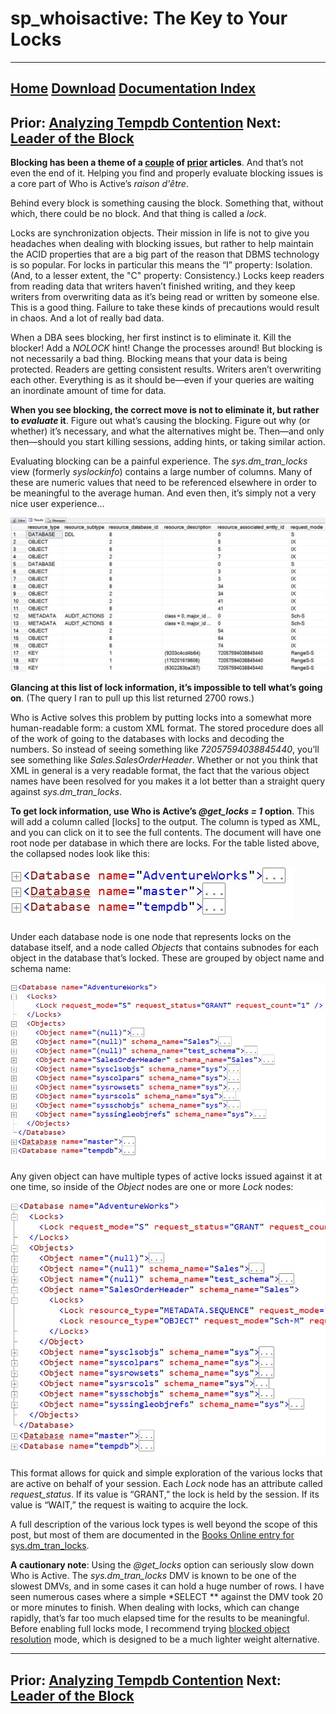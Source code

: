 # sp_whoisactive: The Key to Your Locks

------
[Home](https://github.com/amachanic/sp_whoisactive)	[Download](https://github.com/amachanic/sp_whoisactive/archive/master.zip)	[Documentation Index](ReadMe.md)
------
Prior: [Analyzing Tempdb Contention](21_tempdb.md)	Next: [Leader of the Block](23_leader.md)
------

**Blocking has been a theme of a [couple](14_blockers.md) of [prior](19_whyblocked.md) articles**. And that’s not even the end of it. Helping you find and properly evaluate blocking issues is a core part of Who is Active’s *raison d'être*.

Behind every block is something causing the block. Something that, without which, there could be no block. And that thing is called a *lock*.

Locks are synchronization objects. Their mission in life is not to give you headaches when dealing with blocking issues, but rather to help maintain the ACID properties that are a big part of the reason that DBMS technology is so popular. For locks in particular this means the “I” property: Isolation. (And, to a lesser extent, the "C" property: Consistency.) Locks keep readers from reading data that writers haven’t finished writing, and they keep writers from overwriting data as it’s being read or written by someone else. This is a good thing. Failure to take these kinds of precautions would result in chaos. And a lot of really bad data.

When a DBA sees blocking, her first instinct is to eliminate it. Kill the blocker! Add a *NOLOCK* hint! Change the processes around! But blocking is not necessarily a bad thing. Blocking means that your data is being protected. Readers are getting consistent results. Writers aren’t overwriting each other. Everything is as it should be—even if your queries are waiting an inordinate amount of time for data.

**When you see blocking, the correct move is not to eliminate it, but rather to *evaluate* it**. Figure out what’s causing the blocking. Figure out why (or whether) it’s necessary, and what the alternatives might be. Then—and only then—should you start killing sessions, adding hints, or taking similar action.

Evaluating blocking can be a painful experience. The *sys.dm_tran_locks* view (formerly *syslockinfo*) contains a large number of columns. Many of these are numeric values that need to be referenced elsewhere in order to be meaningful to the average human. And even then, it’s simply not a very nice user experience...

![F21_01_tran_locks](image/F21_01_tran_locks.jpg)

**Glancing at this list of lock information, it’s impossible to tell what’s going on**. (The query I ran to pull up this list returned 2700 rows.)

Who is Active solves this problem by putting locks into a somewhat more human-readable form: a custom XML format. The stored procedure does all of the work of going to the databases with locks and decoding the numbers. So instead of seeing something like *72057594038845440*, you’ll see something like *Sales.SalesOrderHeader*. Whether or not you think that XML in general is a very readable format, the fact that the various object names have been resolved for you makes it a lot better than a straight query against *sys.dm_tran_locks*.

**To get lock information, use Who is Active’s *@get_locks = 1* option**. This will add a column called [locks] to the output. The column is typed as XML, and you can click on it to see the full contents. The document will have one root node per database in which there are locks. For the table listed above, the collapsed nodes look like this:

![F21_02_locks_database](image/F21_02_locks_database.jpg)

Under each database node is one node that represents locks on the database itself, and a node called *Objects* that contains subnodes for each object in the database that’s locked. These are grouped by object name and schema name:

![F21_03_locks_object](image/F21_03_locks_object.jpg)

Any given object can have multiple types of active locks issued against it at one time, so inside of the *Object* nodes are one or more *Lock* nodes:

![F22_04_locks](image/F22_04_locks.jpg)

This format allows for quick and simple exploration of the various locks that are active on behalf of your session. Each *Lock* node has an attribute called *request_status*. If its value is “GRANT,” the lock is held by the session. If its value is “WAIT,” the request is waiting to acquire the lock.

A full description of the various lock types is well beyond the scope of this post, but most of them are documented in the [Books Online entry for sys.dm_tran_locks](http://msdn.microsoft.com/en-us/library/ms190345.aspx).

**A cautionary note**: Using the *@get_locks* option can seriously slow down Who is Active. The *sys.dm_tran_locks* DMV is known to be one of the slowest DMVs, and in some cases it can hold a huge number of rows. I have seen numerous cases where a simple *SELECT ** against the DMV took 20 or more minutes to finish. When dealing with locks, which can change rapidly, that’s far too much elapsed time for the results to be meaningful. Before enabling full locks mode, I recommend trying [blocked object resolution](19_whyblocked.md) mode, which is designed to be a much lighter weight alternative.

------
Prior: [Analyzing Tempdb Contention](21_tempdb.md)	Next: [Leader of the Block](23_leader.md)
------
